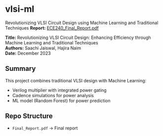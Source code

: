 # vlsi-ml
Revolutionizing VLSI Circuit Design using Machine Learning and Traditional Techniques
**Report:** [ECE240_Final_Report.pdf](./ECE240_Final_Report.pdf)

**Title:** Revolutionizing VLSI Circuit Design: Enhancing Efficiency through Machine Learning and Traditional Techniques  
**Authors:** Saachi Jaiswal, Hajira Naim  
**Date:** December 2023

## Summary
This project combines traditional VLSI design with Machine Learning:
- Verilog multiplier with integrated power gating
- Cadence simulations for power analysis
- ML model (Random Forest) for power prediction

## Repo Structure
- `Final_Report.pdf` → Final report
